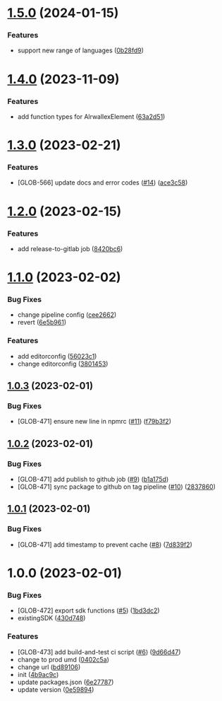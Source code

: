 # [1.5.0](https://github.com/airwallex/payouts-web-sdk/compare/v1.4.0...v1.5.0) (2024-01-15)


### Features

* support new range of languages ([0b28fd9](https://github.com/airwallex/payouts-web-sdk/commit/0b28fd961bcf0b7ee665ad1724d02b13380be0ce))

# [1.4.0](https://github.com/airwallex/payouts-web-sdk/compare/v1.3.0...v1.4.0) (2023-11-09)


### Features

* add function types for AlrwallexElement ([63a2d51](https://github.com/airwallex/payouts-web-sdk/commit/63a2d51003e124fad8e4ac52db7b7398317972ae))

# [1.3.0](https://github.com/airwallex/payouts-web-sdk/compare/v1.2.0...v1.3.0) (2023-02-21)


### Features

* [GLOB-566] update docs and error codes ([#14](https://github.com/airwallex/payouts-web-sdk/issues/14)) ([ace3c58](https://github.com/airwallex/payouts-web-sdk/commit/ace3c589b844111a001186880d453b3ae221abd4))

# [1.2.0](https://github.com/airwallex/payouts-web-sdk/compare/v1.1.0...v1.2.0) (2023-02-15)


### Features

* add release-to-gitlab job ([8420bc6](https://github.com/airwallex/payouts-web-sdk/commit/8420bc69d4a5915cc650b3f9a8dc5b326cb8432b))

# [1.1.0](https://github.com/airwallex/payouts-web-sdk/compare/v1.0.3...v1.1.0) (2023-02-02)


### Bug Fixes

* change pipeline config ([cee2662](https://github.com/airwallex/payouts-web-sdk/commit/cee2662ce6ed8ff72e8f0beca0e4947b89916a4c))
* revert ([6e5b961](https://github.com/airwallex/payouts-web-sdk/commit/6e5b9610b9d59dc69da46d1ca175ee0e030bd29c))


### Features

* add editorconfig ([56023c1](https://github.com/airwallex/payouts-web-sdk/commit/56023c1067131b72fce7619ff5f4785e2112825b))
* change editorconfig ([3801453](https://github.com/airwallex/payouts-web-sdk/commit/38014539922ef65009127b42a201bf8fea2e4d5a))

## [1.0.3](https://github.com/airwallex/payouts-web-sdk/compare/v1.0.2...v1.0.3) (2023-02-01)


### Bug Fixes

* [GLOB-471] ensure new line in npmrc ([#11](https://github.com/airwallex/payouts-web-sdk/issues/11)) ([f79b3f2](https://github.com/airwallex/payouts-web-sdk/commit/f79b3f29909d81180095f015916c078b3e7b4fe0))

## [1.0.2](https://github.com/airwallex/payouts-web-sdk/compare/v1.0.1...v1.0.2) (2023-02-01)


### Bug Fixes

* [GLOB-471] add publish to github job ([#9](https://github.com/airwallex/payouts-web-sdk/issues/9)) ([b1a175d](https://github.com/airwallex/payouts-web-sdk/commit/b1a175d4fbc698e8b8aef89612497cb0e1bee199))
* [GLOB-471] sync package to github on tag pipeline ([#10](https://github.com/airwallex/payouts-web-sdk/issues/10)) ([2837860](https://github.com/airwallex/payouts-web-sdk/commit/283786011c9ebbbfd432bf130e2df7c04933009b))

## [1.0.1](https://github.com/airwallex/payouts-web-sdk/compare/v1.0.0...v1.0.1) (2023-02-01)


### Bug Fixes

* [GLOB-471] add timestamp to prevent cache ([#8](https://github.com/airwallex/payouts-web-sdk/issues/8)) ([7d839f2](https://github.com/airwallex/payouts-web-sdk/commit/7d839f26400016d9fd98d27691ba69b6a25150a1))

# 1.0.0 (2023-02-01)


### Bug Fixes

* [GLOB-472] export sdk functions ([#5](https://github.com/airwallex/payouts-web-sdk/issues/5)) ([1bd3dc2](https://github.com/airwallex/payouts-web-sdk/commit/1bd3dc26408a5ecb33de49bd33bc67bcc101f732))
* existingSDK ([430d748](https://github.com/airwallex/payouts-web-sdk/commit/430d7486192b87f1ee3c2bcedef5712e1a7933f8))


### Features

* [GLOB-473] add build-and-test ci script ([#6](https://github.com/airwallex/payouts-web-sdk/issues/6)) ([9d66d47](https://github.com/airwallex/payouts-web-sdk/commit/9d66d47704373e3960b4d205f5cfecd335ddac4b))
* change to prod umd ([0402c5a](https://github.com/airwallex/payouts-web-sdk/commit/0402c5af10ac32e6b871cc4a6375775608ed3b7d))
* change url ([bd89106](https://github.com/airwallex/payouts-web-sdk/commit/bd89106fb0753fef1d89c8d725700009b25c9018))
* init ([4b9ac9c](https://github.com/airwallex/payouts-web-sdk/commit/4b9ac9c2cfa3ae0c6d48acf0acdf65cf28228dec))
* update packages.json ([6e27787](https://github.com/airwallex/payouts-web-sdk/commit/6e27787568d29a74a768ad9d4fcdc5ecbe143d2c))
* update version ([0e59894](https://github.com/airwallex/payouts-web-sdk/commit/0e59894145362e4a777e969b97e6bad0a505d268))
